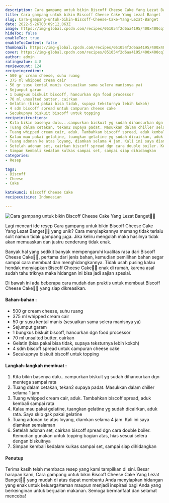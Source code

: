 ```yaml
---
description: Cara gampang untuk bikin Biscoff Cheese Cake Yang Lezat Banget"
title: Cara gampang untuk bikin Biscoff Cheese Cake Yang Lezat Banget
slug: Cara-gampang-untuk-bikin-Biscoff-Cheese-Cake-Yang-Lezat-Banget
date: 2022-5-26T03:09:12.063Z
image: https://img-global.cpcdn.com/recipes/051054f2d6aa4195/400x400cq70/photo.jpg
hideToc: false
enableToc: true
enableTocContent: false
thumbnail: https://img-global.cpcdn.com/recipes/051054f2d6aa4195/400x400cq70/photo.jpg
cover: https://img-global.cpcdn.com/recipes/051054f2d6aa4195/400x400cq70/photo.jpg
author: admin
ratingvalue: 4.8
reviewcount: 124
recipeingredient:
- 500 gr cream cheese, suhu ruang
- 375 ml whipped cream cair
- 50 gr susu kental manis (sesuaikan sama selera manisnya ya)
- Sejumput garam
- 1 bungkus biskuit biscoff, hancurkan dgn food processor
- 70 ml unsalted butter, cairkan
- Gelatin (bisa pakai bisa tidak, supaya teksturnya lebih kokoh)
- 4 sdm biscoff spread untuk campuran cheese cake
- Secukupnya biskuit biscoff untuk topping
recipeinstructions:
- Kita bikin basenya dulu...campurkan biskuit yg sudah dihancurkan dgn mentega sampai rata
- Tuang dalam cetakan, tekan2 supaya padat. Masukkan dalam chiller selama 1 jam
- Tuang whipped cream cair, aduk. Tambahkan biscoff spread, aduk kembali sampai rata
- Kalau mau pakai gelatine, tuangkan gelatine yg sudah dicairkan, aduk rata. Saya skip gak pakai gelatine
- Tuang adonan ke atas loyang, diamkan selama 4 jam. Kali ini saya diamkan semalaman
- Setelah adonan set, cairkan biscoff spread dgn cara double boiler. Kemudian gunakan untuk topping bagian atas, hias sesuai selera dengan biskuitnya
- Simpan kembali kedalam kulkas sampai set, sampai siap dihidangkan
categories:
- Resep

tags:
- Biscoff
- Cheese
- Cake

katakunci: Biscoff Cheese Cake
recipecuisine: Indonesian

---
```


![Cara gampang untuk bikin Biscoff Cheese Cake Yang Lezat Banget👩‍🍳](https://img-global.cpcdn.com/recipes/051054f2d6aa4195/400x400cq70/photo.jpg)

Lagi mencari ide resep Cara gampang untuk bikin Biscoff Cheese Cake Yang Lezat Banget👩‍🍳 yang unik? Cara menyiapkannya memang tidak terlalu sulit namun tidak gampang juga. Jika keliru mengolah maka hasilnya tidak akan memuaskan dan justru cenderung tidak enak.

Banyak hal yang sedikit banyak mempengaruhi kualitas rasa dari Biscoff Cheese Cake👩‍🍳, pertama dari jenis bahan, kemudian pemilihan bahan segar sampai cara membuat dan menghidangkannya. Tidak usah pusing kalau hendak menyiapkan Biscoff Cheese Cake👩‍🍳 enak di rumah, karena asal sudah tahu triknya maka hidangan ini bisa jadi sajian spesial.

Di bawah ini ada beberapa cara mudah dan praktis untuk membuat Biscoff Cheese Cake👩‍🍳 yang siap dikreasikan.

<!--inarticleads1-->

#### Bahan-bahan :

- 500 gr cream cheese, suhu ruang
- 375 ml whipped cream cair
- 50 gr susu kental manis (sesuaikan sama selera manisnya ya)
- Sejumput garam
- 1 bungkus biskuit biscoff, hancurkan dgn food processor
- 70 ml unsalted butter, cairkan
- Gelatin (bisa pakai bisa tidak, supaya teksturnya lebih kokoh)
- 4 sdm biscoff spread untuk campuran cheese cake
- Secukupnya biskuit biscoff untuk topping

<!--inarticleads2-->

#### Langkah-langkah membuat :

1. Kita bikin basenya dulu...campurkan biskuit yg sudah dihancurkan dgn mentega sampai rata
1. Tuang dalam cetakan, tekan2 supaya padat. Masukkan dalam chiller selama 1 jam
1. Tuang whipped cream cair, aduk. Tambahkan biscoff spread, aduk kembali sampai rata
1. Kalau mau pakai gelatine, tuangkan gelatine yg sudah dicairkan, aduk rata. Saya skip gak pakai gelatine
1. Tuang adonan ke atas loyang, diamkan selama 4 jam. Kali ini saya diamkan semalaman
1. Setelah adonan set, cairkan biscoff spread dgn cara double boiler. Kemudian gunakan untuk topping bagian atas, hias sesuai selera dengan biskuitnya
1. Simpan kembali kedalam kulkas sampai set, sampai siap dihidangkan

#### Penutup

Terima kasih telah membaca resep yang kami tampilkan di sini. Besar harapan kami, Cara gampang untuk bikin Biscoff Cheese Cake Yang Lezat Banget👩‍🍳 yang mudah di atas dapat membantu Anda menyiapkan hidangan yang enak untuk keluarga/teman maupun menjadi inspirasi bagi Anda yang berkeinginan untuk berjualan makanan. Semoga bermanfaat dan selamat mencoba!